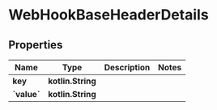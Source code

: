 
# WebHookBaseHeaderDetails

## Properties
Name | Type | Description | Notes
------------ | ------------- | ------------- | -------------
**key** | **kotlin.String** |  | 
**&#x60;value&#x60;** | **kotlin.String** |  | 




